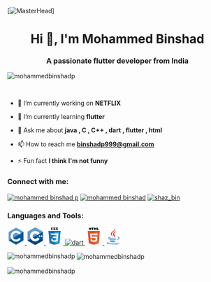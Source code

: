 [![MasterHead](https://1.bp.blogspot.com/-7A4WynwLsMw/XbBpCXG8fHI/AAAAAAAAMt4/uOa1bpLskYgrwGbllhSu2SDj_Mig8SXJQCLcBGAsYHQ/s1600/2000_600px.gif)]
<h1 align="center">Hi 👋, I'm Mohammed Binshad</h1>
<h3 align="center">A passionate flutter developer from India</h3>


<p align="left"> <img src="https://komarev.com/ghpvc/?username=mohammedbinshadp&label=Profile%20views&color=0e75b6&style=flat" alt="mohammedbinshadp" /> </p>

<p align="left"> <a href="https://twitter.com/" target="blank"><img src="https://img.shields.io/twitter/follow/?logo=twitter&style=for-the-badge" alt="" /></a> </p>

- 🔭 I’m currently working on **NETFLIX**

- 🌱 I’m currently learning **flutter**

- 💬 Ask me about **java , C , C++ , dart , flutter , html**

- 📫 How to reach me **binshadp999@gmail.com**

- ⚡ Fun fact **I think I'm not funny**

<h3 align="left">Connect with me:</h3>
<p align="left">
<a href="https://linkedin.com/in/mohammed binshad p" target="blank"><img align="center" src="https://raw.githubusercontent.com/rahuldkjain/github-profile-readme-generator/master/src/images/icons/Social/linked-in-alt.svg" alt="mohammed binshad p" height="30" width="40" /></a>
<a href="https://fb.com/mohammed binshad" target="blank"><img align="center" src="https://raw.githubusercontent.com/rahuldkjain/github-profile-readme-generator/master/src/images/icons/Social/facebook.svg" alt="mohammed binshad" height="30" width="40" /></a>
<a href="https://instagram.com/shaz_bin" target="blank"><img align="center" src="https://raw.githubusercontent.com/rahuldkjain/github-profile-readme-generator/master/src/images/icons/Social/instagram.svg" alt="shaz_bin" height="30" width="40" /></a>
</p>

<h3 align="left">Languages and Tools:</h3>
<p align="left"> <a href="https://www.cprogramming.com/" target="_blank" rel="noreferrer"> <img src="https://raw.githubusercontent.com/devicons/devicon/master/icons/c/c-original.svg" alt="c" width="40" height="40"/> </a> <a href="https://www.w3schools.com/cpp/" target="_blank" rel="noreferrer"> <img src="https://raw.githubusercontent.com/devicons/devicon/master/icons/cplusplus/cplusplus-original.svg" alt="cplusplus" width="40" height="40"/> </a> <a href="https://www.w3schools.com/css/" target="_blank" rel="noreferrer"> <img src="https://raw.githubusercontent.com/devicons/devicon/master/icons/css3/css3-original-wordmark.svg" alt="css3" width="40" height="40"/> </a> <a href="https://dart.dev" target="_blank" rel="noreferrer"> <img src="https://www.vectorlogo.zone/logos/dartlang/dartlang-icon.svg" alt="dart" width="40" height="40"/> </a> <a href="https://www.w3.org/html/" target="_blank" rel="noreferrer"> <img src="https://raw.githubusercontent.com/devicons/devicon/master/icons/html5/html5-original-wordmark.svg" alt="html5" width="40" height="40"/> </a> <a href="https://www.java.com" target="_blank" rel="noreferrer"> <img src="https://raw.githubusercontent.com/devicons/devicon/master/icons/java/java-original.svg" alt="java" width="40" height="40"/> </a> </p>

<p><img align="left" src="https://github-readme-stats.vercel.app/api/top-langs?username=mohammedbinshadp&show_icons=true&locale=en&layout=compact" alt="mohammedbinshadp" /></p>

<p>&nbsp;<img align="center" src="https://github-readme-stats.vercel.app/api?username=mohammedbinshadp&show_icons=true&locale=en" alt="mohammedbinshadp" /></p>

<p><img align="center" src="https://github-readme-streak-stats.herokuapp.com/?user=mohammedbinshadp&" alt="mohammedbinshadp" /></p>
